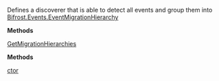 Defines a discoverer that is able to detect all events and group them into [Bifrost.Events.EventMigrationHierarchy](Bifrost.Events.EventMigrationHierarchy)

**Methods**

[GetMigrationHierarchies](Bifrost.Events.IEventMigrationHierarchyDiscoverer.GetMigrationHierarchies)


**Methods**

[ctor](Bifrost.Events.EventMigrationHierarchyDiscoverer.ctor)
